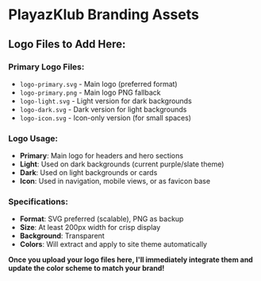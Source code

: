 # PlayazKlub Branding Assets

## Logo Files to Add Here:

### Primary Logo Files:
- `logo-primary.svg` - Main logo (preferred format)
- `logo-primary.png` - Main logo PNG fallback
- `logo-light.svg` - Light version for dark backgrounds
- `logo-dark.svg` - Dark version for light backgrounds
- `logo-icon.svg` - Icon-only version (for small spaces)

### Logo Usage:
- **Primary**: Main logo for headers and hero sections
- **Light**: Used on dark backgrounds (current purple/slate theme)
- **Dark**: Used on light backgrounds or cards
- **Icon**: Used in navigation, mobile views, or as favicon base

### Specifications:
- **Format**: SVG preferred (scalable), PNG as backup
- **Size**: At least 200px width for crisp display
- **Background**: Transparent
- **Colors**: Will extract and apply to site theme automatically

**Once you upload your logo files here, I'll immediately integrate them and update the color scheme to match your brand!**